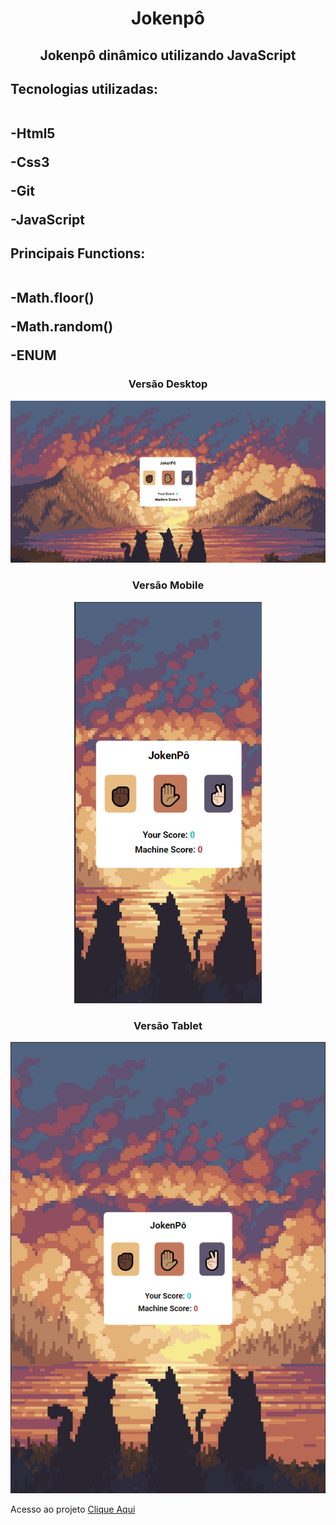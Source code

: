 <h1 align="center"> Jokenpô </h1>
<h2 align="center">Jokenpô dinâmico utilizando JavaScript</h2>

<h2>Tecnologias utilizadas:
 <br> <br>
  <p>-Html5</p>
  <p>-Css3</p>
  <p>-Git</p>
  <p>-JavaScript</p>
</h2> 
<h2>Principais Functions:
 <br> <br>
 <p>-Math.floor()</p>
 <p>-Math.random()</p>
 <p>-ENUM</p>

</h2>

<h3 align="center"> Versão Desktop</h3>

<img src="https://github.com/EvertonDepla/JokenPo/blob/master/assets/jokenpodesktop.PNG?raw=true" alt="print-site1">

<h3 align="center"> Versão Mobile</h3>

<div align="center">

<img src="https://github.com/EvertonDepla/JokenPo/blob/master/assets/jokenpomobile.PNG?raw=true" alt="print-site2" width="300px">

</div>

 <h3 align="center"> Versão Tablet</h3>

<div align="center">
 
<img src="https://github.com/EvertonDepla/JokenPo/blob/master/assets/jokenpotablet.PNG?raw=true" margin-left="200px">

 </div>
 <footer>
 <p>
  
  Acesso ao projeto <a href="https://evertondepla.github.io/JokenPo/" target="_blank">Clique Aqui <a>
  
 </p>
</footer>
